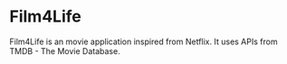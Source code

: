 # Film4Life
Film4Life is an movie application inspired from Netflix. It uses APIs from TMDB - The Movie Database.

